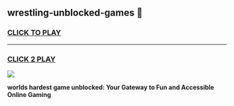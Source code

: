 
## wrestling-unblocked-games 👋
<h3>
<a href="https://premium.freeplayer.one?title=wrestling-unblocked-games&ref=14F">CLICK TO PLAY</a></h3>
<hr>

<h3>
<a href="https://premium.freeplayer.one?title=wrestling-unblocked-games&ref=14F">CLICK 2 PLAY</a>
  
</h3>

<a href="https://premium.freeplayer.one?title=wrestling-unblocked-games&ref=12F/"><img src="https://clearcache.store/games.png"></a>


**worlds hardest game unblocked: Your Gateway to Fun and Accessible Online Gaming**
